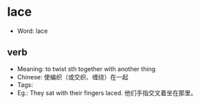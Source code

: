 # lace

- Word: lace

## verb

- Meaning: to twist sth together with another thing
- Chinese: 使编织（或交织、缠绕）在一起
- Tags: 
- Eg.: They sat with their fingers laced. 他们手指交叉着坐在那里。

